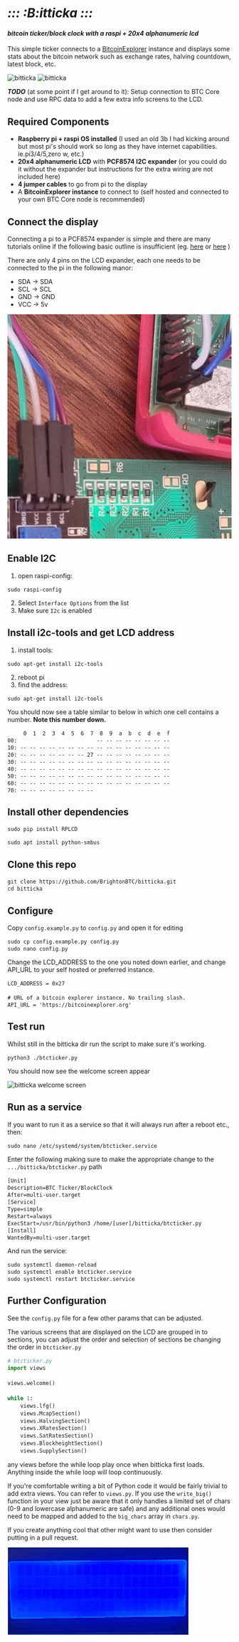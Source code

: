 # *::: :B:itticka :::*
#### *bitcoin ticker/block clock with a raspi + 20x4 alphanumeric lcd*

This simple ticker connects to a [BitcoinExplorer](https://bitcoinexplorer.org) instance and displays some stats about the bitcoin network such as exchange rates, halving countdown, latest block, etc.

![bitticka](img/20240512_124431.gif)
![bitticka](img/20240512_132118.gif) 

_**TODO**_ (at some point if I get around to it): Setup connection to BTC Core node and use RPC data to add a few extra info screens to the LCD.

## Required Components

- **Raspberry pi + raspi OS installed** (I used an old 3b I had kicking around but most pi's should work so long as they have internet capabilities. ie.pi3/4/5,zero w, etc.)
- **20x4 alphanumeric LCD** with **PCF8574 I2C expander** (or you could do it without the expander but instructions for the extra wiring are not included here)
- **4 jumper cables** to go from pi to the display
- A **BitcoinExplorer instance** to connect to (self hosted and connected to your own BTC Core node is recommended)

## Connect the display

Connecting a pi to a PCF8574 expander is simple and there are many tutorials online if the following basic outline is insufficient (eg. [here](https://www.circuitbasics.com/raspberry-pi-i2c-lcd-set-up-and-programming/) or [here](https://circuitdigest.com/microcontroller-projects/interfacing-lcd-with-raspberry-pi-4-to-create-custom-character-and-scrolling-text) )

There are only 4 pins on the LCD expander, each one needs to be connected to the pi in the following manor:

- SDA -> SDA
- SCL -> SCL
- GND -> GND
- VCC -> 5v

![pi to lcd wiring](img/20240512_115027.jpg)

## Enable I2C
1) open raspi-config:
```
sudo raspi-config
```
2) Select `Interface Options` from the list
3) Make sure `I2c` is enabled


## Install i2c-tools and get LCD address

1) install tools:
```
sudo apt-get install i2c-tools
```
2) reboot pi
3) find the address:
```
sudo apt-get install i2c-tools
```
You should now see a table similar to below in which one cell contains a number. **Note this number down.**

```
     0  1  2  3  4  5  6  7  8  9  a  b  c  d  e  f
00:                         -- -- -- -- -- -- -- -- 
10: -- -- -- -- -- -- -- -- -- -- -- -- -- -- -- -- 
20: -- -- -- -- -- -- -- 27 -- -- -- -- -- -- -- -- 
30: -- -- -- -- -- -- -- -- -- -- -- -- -- -- -- -- 
40: -- -- -- -- -- -- -- -- -- -- -- -- -- -- -- -- 
50: -- -- -- -- -- -- -- -- -- -- -- -- -- -- -- -- 
60: -- -- -- -- -- -- -- -- -- -- -- -- -- -- -- -- 
70: -- -- -- -- -- -- -- --  
```

## Install other dependencies

```
sudo pip install RPLCD
```
```
sudo apt install python-smbus
```

## Clone this repo
```
git clone https://github.com/BrightonBTC/bitticka.git
cd bitticka
```

## Configure

Copy `config.example.py` to `config.py` and open it for editing
```
sudo cp config.example.py config.py
sudo nano config.py
```
Change the LCD_ADDRESS to the one you noted down earlier, and change API_URL to your self hosted or preferred instance.
```
LCD_ADDRESS = 0x27

# URL of a bitcoin explorer instance. No trailing slash.
API_URL = 'https://bitcoinexplorer.org'
```

## Test run
Whilst still in the bitticka dir run the script to make sure it's working.
```
python3 ./btcticker.py
```
You should now see the welcome screen appear

![bitticka welcome screen](img/20240512_123642.gif)

## Run as a service

If you want to run it as a service so that it will always run after a reboot etc., then:

```
sudo nano /etc/systemd/system/btcticker.service
```

Enter the following making sure to make the appropriate change to the `.../bitticka/btcticker.py` path

```
[Unit]
Description=BTC Ticker/BlockClock
After=multi-user.target
[Service]
Type=simple
Restart=always
ExecStart=/usr/bin/python3 /home/[user]/bitticka/btcticker.py
[Install]
WantedBy=multi-user.target
```

And run the service:

```
sudo systemctl daemon-reload
sudo systemctl enable btcticker.service
sudo systemctl restart btcticker.service
```

## Further Configuration

See the `config.py` file for a few other params that can be adjusted.

The various screens that are displayed on the LCD are grouped in to sections, you can adjust the order and selection of sections be changing the order in `btcticker.py` 

```python
# btcticker.py
import views

views.welcome()

while 1:
    views.lfg()
    views.McapSection()
    views.HalvingSection()
    views.XRatesSection()
    views.SatRatesSection()
    views.BlockheightSection()
    views.SupplySection()
```

any views before the while loop play once when bitticka first loads. Anything inside the while loop will loop continuously.

If you're comfortable writing a bit of Python code it would be fairly trivial to add extra views. You can refer to `views.py`. If you use the `write_big()` function in your view just be aware that it only handles a limited set of chars (0-9 and lowercase alphanumeric are safe) and any additional ones would need to be mapped and added to the `big_chars` array in `chars.py`.

If you create anything cool that other might want to use then consider putting in a pull request.

![LFG!](img/20240512_145837.gif)